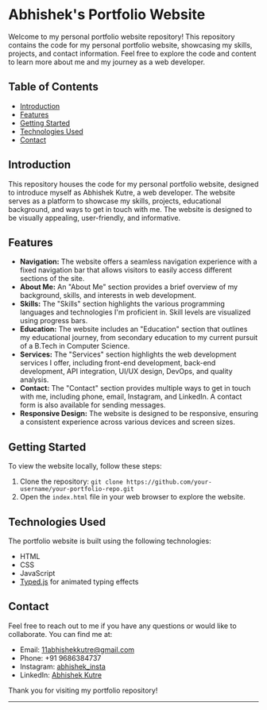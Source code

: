 # Abhishek's Portfolio Website

Welcome to my personal portfolio website repository! This repository contains the code for my personal portfolio website, showcasing my skills, projects, and contact information. Feel free to explore the code and content to learn more about me and my journey as a web developer.

## Table of Contents

- [Introduction](#introduction)
- [Features](#features)
- [Getting Started](#getting-started)
- [Technologies Used](#technologies-used)
- [Contact](#contact)

## Introduction

This repository houses the code for my personal portfolio website, designed to introduce myself as Abhishek Kutre, a web developer. The website serves as a platform to showcase my skills, projects, educational background, and ways to get in touch with me. The website is designed to be visually appealing, user-friendly, and informative.

## Features

- **Navigation:** The website offers a seamless navigation experience with a fixed navigation bar that allows visitors to easily access different sections of the site.
- **About Me:** An "About Me" section provides a brief overview of my background, skills, and interests in web development.
- **Skills:** The "Skills" section highlights the various programming languages and technologies I'm proficient in. Skill levels are visualized using progress bars.
- **Education:** The website includes an "Education" section that outlines my educational journey, from secondary education to my current pursuit of a B.Tech in Computer Science.
- **Services:** The "Services" section highlights the web development services I offer, including front-end development, back-end development, API integration, UI/UX design, DevOps, and quality analysis.
- **Contact:** The "Contact" section provides multiple ways to get in touch with me, including phone, email, Instagram, and LinkedIn. A contact form is also available for sending messages.
- **Responsive Design:** The website is designed to be responsive, ensuring a consistent experience across various devices and screen sizes.

## Getting Started

To view the website locally, follow these steps:

1. Clone the repository: `git clone https://github.com/your-username/your-portfolio-repo.git`
2. Open the `index.html` file in your web browser to explore the website.

## Technologies Used

The portfolio website is built using the following technologies:

- HTML
- CSS
- JavaScript
- [Typed.js](https://github.com/mattboldt/typed.js/) for animated typing effects

## Contact

Feel free to reach out to me if you have any questions or would like to collaborate. You can find me at:

- Email: 11abhishekkutre@gmail.com
- Phone: +91 9686384737
- Instagram: [abhishek_insta](https://www.instagram.com/abhishek_insta/)
- LinkedIn: [Abhishek Kutre](https://www.linkedin.com/in/abhishek-kutre/)

Thank you for visiting my portfolio repository!

---
